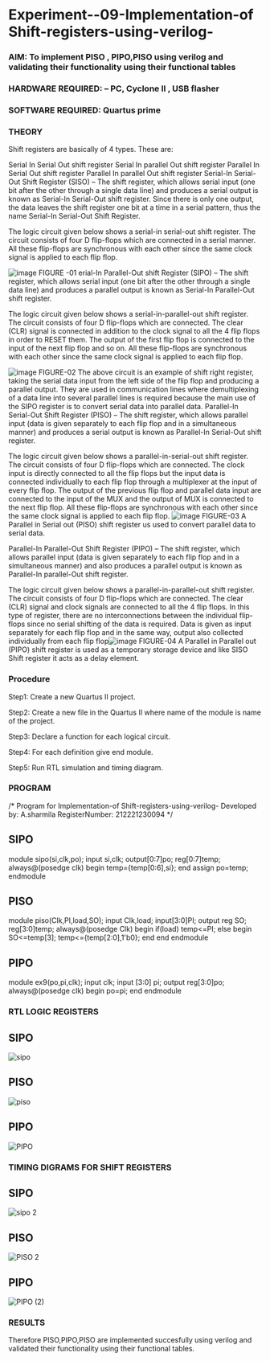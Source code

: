 
# Experiment--09-Implementation-of Shift-registers-using-verilog-
### AIM: To implement PISO , PIPO,PISO  using verilog and validating their functionality using their functional tables
### HARDWARE REQUIRED:  – PC, Cyclone II , USB flasher
### SOFTWARE REQUIRED:   Quartus prime
### THEORY 
Shift registers are basically of 4 types. These are:

Serial In Serial Out shift register
Serial In parallel Out shift register
Parallel In Serial Out shift register
Parallel In parallel Out shift register
Serial-In Serial-Out Shift Register (SISO) –
The shift register, which allows serial input (one bit after the other through a single data line) and produces a serial output is known as Serial-In Serial-Out shift register. Since there is only one output, the data leaves the shift register one bit at a time in a serial pattern, thus the name Serial-In Serial-Out Shift Register.

The logic circuit given below shows a serial-in serial-out shift register. The circuit consists of four D flip-flops which are connected in a serial manner. All these flip-flops are synchronous with each other since the same clock signal is applied to each flip flop.

![image](https://user-images.githubusercontent.com/36288975/172337366-540cc45e-11fe-4cce-9503-560dc704bc7d.png)
FIGURE -01 
erial-In Parallel-Out shift Register (SIPO) –
The shift register, which allows serial input (one bit after the other through a single data line) and produces a parallel output is known as Serial-In Parallel-Out shift register.

The logic circuit given below shows a serial-in-parallel-out shift register. The circuit consists of four D flip-flops which are connected. The clear (CLR) signal is connected in addition to the clock signal to all the 4 flip flops in order to RESET them. The output of the first flip flop is connected to the input of the next flip flop and so on. All these flip-flops are synchronous with each other since the same clock signal is applied to each flip flop.

![image](https://user-images.githubusercontent.com/36288975/172337438-03416c7e-7c9d-4939-ba34-c355b9fc79c5.png)
FIGURE-02
The above circuit is an example of shift right register, taking the serial data input from the left side of the flip flop and producing a parallel output. They are used in communication lines where demultiplexing of a data line into several parallel lines is required because the main use of the SIPO register is to convert serial data into parallel data.
Parallel-In Serial-Out Shift Register (PISO) –
The shift register, which allows parallel input (data is given separately to each flip flop and in a simultaneous manner) and produces a serial output is known as Parallel-In Serial-Out shift register.

The logic circuit given below shows a parallel-in-serial-out shift register. The circuit consists of four D flip-flops which are connected. The clock input is directly connected to all the flip flops but the input data is connected individually to each flip flop through a multiplexer at the input of every flip flop. The output of the previous flip flop and parallel data input are connected to the input of the MUX and the output of MUX is connected to the next flip flop. All these flip-flops are synchronous with each other since the same clock signal is applied to each flip flop.
![image](https://user-images.githubusercontent.com/36288975/172337544-1632407f-1743-4b17-b480-00663d01e59f.png)
FIGURE-03
A Parallel in Serial out (PISO) shift register us used to convert parallel data to serial data.

Parallel-In Parallel-Out Shift Register (PIPO) –
The shift register, which allows parallel input (data is given separately to each flip flop and in a simultaneous manner) and also produces a parallel output is known as Parallel-In parallel-Out shift register.

The logic circuit given below shows a parallel-in-parallel-out shift register. The circuit consists of four D flip-flops which are connected. The clear (CLR) signal and clock signals are connected to all the 4 flip flops. In this type of register, there are no interconnections between the individual flip-flops since no serial shifting of the data is required. Data is given as input separately for each flip flop and in the same way, output also collected individually from each flip flop![image](https://user-images.githubusercontent.com/36288975/172337661-babb1f90-6286-4d14-8cbd-26a380ee085e.png)
FIGURE-04
A Parallel in Parallel out (PIPO) shift register is used as a temporary storage device and like SISO Shift register it acts as a delay element.

### Procedure
Step1: Create a new Quartus II project.

Step2: Create a new file in the Quartus II where name of the module is name of the project.

Step3: Declare a function for each logical circuit.

Step4: For each definition give end module.

Step5: Run RTL simulation and timing diagram.



### PROGRAM 
/*
Program for  Implementation-of Shift-registers-using-verilog-
Developed by: A.sharmila
RegisterNumber: 212221230094 
*/

## SIPO
module sipo(si,clk,po);
input si,clk;
output[0:7]po;
reg[0:7]temp;
always@(posedge clk)
begin
temp={temp[0:6],si};
end
assign po=temp;
endmodule

## PISO
module piso(Clk,PI,load,SO);
input Clk,load;
input[3:0]PI;
output reg SO;
reg[3:0]temp;
always@(posedge Clk)
begin
if(load)
temp<=PI;
else
begin
SO<=temp[3];
temp<={temp[2:0],1'b0};
end
end
endmodule
## PIPO
module ex9(po,pi,clk);
input clk;
input [3:0] pi;
output reg[3:0]po;
always@(posedge clk)
begin
po=pi;
end
endmodule

### RTL LOGIC  REGISTERS   

## SIPO
![sipo](https://user-images.githubusercontent.com/94506182/201100737-74d5e396-dc15-4f15-a7b1-46ddc725f3c9.jpeg)
## PISO
![piso](https://user-images.githubusercontent.com/94506182/201100942-b633b558-8afb-4e5b-a765-e4f6cd02171a.jpeg)
## PIPO
![PIPO](https://user-images.githubusercontent.com/94506182/201101809-a384eaa8-8e12-4a90-be65-e717d68844f1.jpeg)








### TIMING DIGRAMS FOR SHIFT REGISTERS


## SIPO
![sipo 2](https://user-images.githubusercontent.com/94506182/201102604-c4090ae2-d914-48a7-af36-6245d1209639.jpeg)
## PISO
![PISO 2](https://user-images.githubusercontent.com/94506182/201102823-a719515b-fad3-439c-a083-57f1b4bc52d3.jpeg)
## PIPO
![PIPO (2)](https://user-images.githubusercontent.com/94506182/201103035-f8dabcf5-96a6-46a2-8a39-95222cec7ba5.jpeg)




### RESULTS 
Therefore PISO,PIPO,PISO are implemented succesfully using verilog and validated their functionality using their functional tables.
